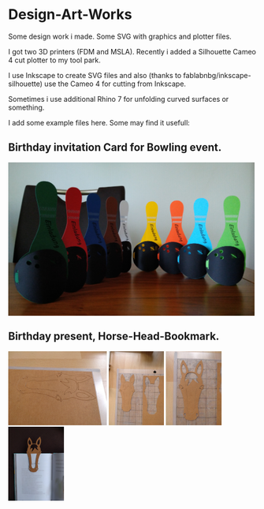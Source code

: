 # Design-Art-Works
Some design work i made. Some SVG with graphics and plotter files.

I got two 3D printers (FDM and MSLA). Recently i added a Silhouette Cameo 4 cut plotter to my tool park.

I use Inkscape to create SVG files and also (thanks to fablabnbg/inkscape-silhouette) use the Cameo 4 for cutting from Inkscape.

Sometimes i use additional Rhino 7 for unfolding curved surfaces or something.

I add some example files here. Some may find it usefull:

## Birthday invitation Card for Bowling event.

<img src="Bowling.jpg" width="500" align="center"> 

## Birthday present, Horse-Head-Bookmark.
<p align="left"> 
<img src="IMG_20230311_094118.jpg" height="150"> 
<img src="IMG_20230311_094206.jpg" height="150"> 
<img src="IMG_20230311_094519.jpg" height="150"> 
<img src="IMG_20230311_095243.jpg "height="150"> 
</p>
